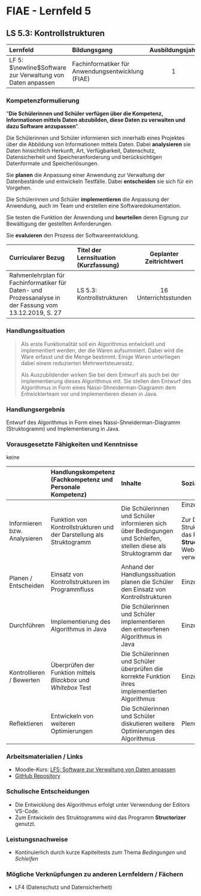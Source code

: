 # FIAE - Lernfeld 5

## LS 5.3: Kontrollstrukturen

| Lernfeld | Bildungsgang | Ausbildungsjahr |
| :--- | :--- | :---: |
| LF 5:</br>$\newline$Software zur Verwaltung von Daten anpassen | Fachinformatiker für Anwendungsentwicklung (FIAE) | 1 |

### Kompetenzformulierung

"**Die Schülerinnen und Schüler verfügen über die Kompetenz, Informationen mittels
Daten abzubilden, diese Daten zu verwalten und dazu Software anzupassen**".

Die Schülerinnen und Schüler informieren sich innerhalb eines Projektes über die Abbildung
von Informationen mittels Daten. Dabei **analysieren** sie Daten hinsichtlich Herkunft, Art,
Verfügbarkeit, Datenschutz, Datensicherheit und Speicheranforderung und berücksichtigen
Datenformate und Speicherlösungen.

Sie **planen** die Anpassung einer Anwendung zur Verwaltung der Datenbestände und entwickeln Testfälle. Dabei **entscheiden** sie sich für ein Vorgehen.

Die Schülerinnen und Schüler **implementieren** die Anpassung der Anwendung, auch im
Team und erstellen eine Softwaredokumentation.

Sie testen die Funktion der Anwendung und **beurteilen** deren Eignung zur Bewältigung der
gestellten Anforderungen.

Sie **evaluieren** den Prozess der Softwareentwicklung.

| Curricularer Bezug | Titel der Lernsituation (Kurzfassung) | Geplanter Zeitrichtwert |
| :--- | :--- | :---: |
| Rahmenlehrplan für Fachinformatiker für Daten- und Prozessanalyse in der Fassung vom 13.12.2019, S. 27 | LS 5.3: Kontrollstrukturen | 16 Unterrichtsstunden |

### Handlungssituation

> Als erste Funktionalität soll ein Algorithmus entwickelt und implementiert werden, der die Waren aufsummiert. Dabei wird die Ware erfasst und die Menge bestimmt. Einige Waren unterliegen dabei einem reduzierten Mehrwertsteuersatz.
>
> Als Auszubildender wirken Sie bei dem Entwurf als auch bei der Implementierung dieses Algorithmus mit. Sie stellen den Entwurf des Algorithmus in Form eines Nassi-Shneiderman-Diagramm dem Entwicklerteam vor und implementieren diesen in Java.

### Handlungsergebnis

Entwurf des Algorithmus in Form eines Nassi-Shneiderman-Diagramm (Struktogramm) und Implementierung in Java.

<div style="page-break-after: always;"></div>

### Vorausgesetzte Fähigkeiten und Kenntnisse

keine

| | Handlungskompetenz</br>(Fachkompetenz und Personale Kompetenz) | Inhalte | Sozialform/Methoden |
| :--- | :--- | :--- | :--- |
| Informieren bzw. Analysieren | Funktion von Kontrollstrukturen und der Darstellung als Struktogramm   | Die Schülerinnen und Schüler informieren sich über Bedingungen und Schleifen, stellen diese als Struktogramm dar  | Einzelarbeit / Plenum </br></br> Zur Darstellung von Struktogrammen wird das Programm **Structoriser** bzw. der Webdienst **Structog** verwendet.
| Planen / Entscheiden | Einsatz von Kontrollstrukturen im Programmfluss | Anhand der Handlungssituation planen die Schüler den Einsatz von Kontrollstrukturen |  Einzelarbeit |
| Durchführen | Implementierung des Algorithmus in Java | Die Schülerinnen und Schüler implementieren den entworfenen Algorithmus in Java | Einzelarbeit |
| Kontrollieren / Bewerten | Überprüfen der Funktion mittels *Blackbox* und *Whitebox* Test | Die Schülerinnen und Schüler überprüfen die korrekte Funktion ihres implementierten Algorithmus | Einzelarbeit |
| Reflektieren | Entwickeln von weiteren Optimierungen | Die Schülerinnen und Schüler diskutieren weitere Optimierungen des Algorithmus | Plenum  |

### Arbeitsmaterialien / Links

- Moodle-Kurs: [LF5: Software zur Verwaltung von Daten anpassen](https://moodle.mm-bbs.de/moodle/course/view.php?id=3258)
- [GitHub Repository](https://github.com/jtuttas/lf5)

### Schulische Entscheidungen

- Die Entwicklung des Algorithmus erfolgt unter Verwendung der Editors VS-Code.
- Zum Entwickeln des Struktogramms wird das Programm **Structorizer** genutzt.

<div style="page-break-after: always;"></div>

### Leistungsnachweise

- Kontinuierlich durch kurze Kapiteltests zum Thema *Bedingungen* und *Schleifen*

### Mögliche Verknüpfungen zu anderen Lernfeldern / Fächern

- LF4 (Datenschutz und Datensicherheit)
